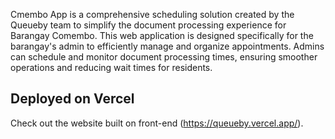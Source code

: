 Cmembo App is a comprehensive scheduling solution created by the Queueby team to simplify the document processing experience for Barangay Comembo. This web application is designed specifically for the barangay's admin to efficiently manage and organize appointments. Admins can schedule and monitor document processing times, ensuring smoother operations and reducing wait times for residents.

## Deployed on Vercel

Check out the website built on front-end (https://queueby.vercel.app/).
